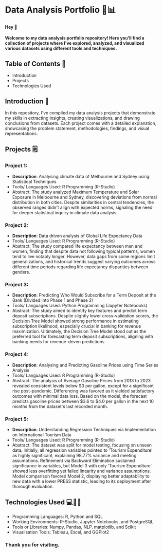 # Data Analysis Portfolio 💼📊

#### Hey 👋

#### Welcome to my data analysis portfolio repository! Here you'll find a collection of projects where I've explored, analyzed, and visualized various datasets using different tools and techniques.

## Table of Contents 📁
- Introduction
- Projects
- Technologies Used

## Introduction 🚀

In this repository, I've compiled my data analysis projects that demonstrate my skills in extracting insights, creating visualizations, and drawing conclusions from datasets. Each project comes with a detailed explanation, showcasing the problem statement, methodologies, findings, and visual representations.

## Projects 🗒️

### Project 1: 
- **Description**: Analysing climate data of Melbourne and Sydney using Statistical Techniques
- Tools/ Languages Used: R Programming (R-Studio)
- Abstract: The study analyzed Maximum Temperature and Solar Exposure in Melbourne and Sydney, discovering deviations from normal distribution in both cities. Despite similarities in central tendencies, the observed ranges didn't align with expected norms, signaling the need for deeper statistical inquiry in climate data analysis.

### Project 2: 
- **Description**: Data driven analysis of Global Life Expectancy Data
- Tools/ Languages Used: R Programming (R-Studio)
- Abstract: The study compared life expectancy between men and women, finding that despite data not following typical patterns, women tend to live notably longer. However, data gaps from some regions limit generalizations, and historical trends suggest varying outcomes across different time periods regarding life expectancy disparities between genders.

### Project 3:
- **Description**: Predicting Who Would Subscribe for a Term Deposit at the Bank (Divided into Phase 1 and Phase 2)
- Tools/ Languages Used: Python Programming (Jupyter Notebooks)
- Abstract: The study aimed to identify key features and predict term deposit subscriptions. Despite slightly lower cross-validation scores, the Decision Tree Model showed strong performance in estimating subscription likelihood, especially crucial in banking for revenue maximization. Ultimately, the Decision Tree Model stood out as the preferred tool for forecasting term deposit subscriptions, aligning with banking needs for revenue-driven predictions.
  
### Project 4: 
- **Description**: Analysing and Predicting Gasoline Prices using Time Series Analysis
- Tools/ Languages Used: R Programming (R-Studio)
- Abstract: The analysis of Average Gasoline Prices from 2013 to 2023 revealed consistent levels below $3 per gallon, except for a significant rise post-pandemic. Differencing was favored as it yielded satisfactory outcomes with minimal data loss. Based on the model, the forecast predicts gasoline prices between $3.6 to $4.0 per gallon in the next 10 months from the dataset's last recorded month.
  
### Project 5: 
- **Description**: Understanding Regression Techniques via Implementation on International Tourism Data
- Tools/ Languages Used: R Programming (R-Studio)
- Abstract: The dataset was split for model testing, focusing on unseen data. Initially, all regression variables pointed to 'Tourism Expenditure' as highly significant, explaining 98.77% variance and meeting assumptions. Refinement via Backward Elimination sustained significance in variables, but Model 3 with only 'Tourism Expenditure' showed less overfitting yet failed linearity and variance assumptions. Model comparison favored Model 2, displaying better adaptability to new data with a lower PRESS statistic, leading to its deployment after thorough evaluation.

## Technologies Used 💻🧑‍💻
- Programming Languages: R, Python and  SQL 
- Working Environments: R-Studio, Jupyter Notebooks, and PostgreSQL
- Tools or Libraries: Numpy, Pandas, NLP, matplotlib, and Scikit
- Visualisation Tools: Tableau, Excel, and GGPlot2


### Thank you for visiting. 
